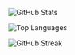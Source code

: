 ![GitHub Stats](https://versel-fork.vercel.app/api?username=akoc95&count_private=true&layout=compact&theme=vue)

![Top Languages](https://versel-fork.vercel.app/api/top-langs/?username=akoc95&count_private=true&layout=compact&theme=merko)

![GitHub Streak](https://github-readme-streak-stats.herokuapp.com?user=akoc95&count_private=true&theme=chartreuse-dark)
